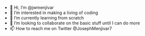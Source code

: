 - 👋 Hi, I’m @jwmenjivar
- 👀 I’m interested in making a living of coding
- 🌱 I’m currently learning from scratch
- 💞️ I’m looking to collaborate on the basic stuff until I can do more
- 📫 How to reach me on Twitter @JosephMenjivar7

<!---
jwmenjivar/jwmenjivar is a ✨ special ✨ repository because its `README.md` (this file) appears on your GitHub profile.
You can click the Preview link to take a look at your changes.
--->
